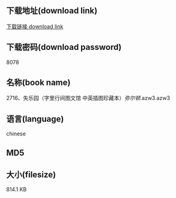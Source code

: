## 下载地址(download link)
[下载链接 download link](https://tutu365.netlify.app/?s=2716%E3%80%81%E5%A4%B1%E4%B9%90%E5%9B%AD%EF%BC%88%E5%AD%97%E9%87%8C%E8%A1%8C%E9%97%B4%E5%9B%BE%E6%96%87%E9%A6%86+%E4%B8%AD%E8%8B%B1%E6%8F%92%E5%9B%BE%E7%8F%8D%E8%97%8F%E6%9C%AC%EF%BC%89_%E5%BC%A5%E5%B0%94%E9%A1%BF_.azw3)

## 下载密码(download password)
8078

## 名称(book name)
2716、失乐园（字里行间图文馆 中英插图珍藏本）_弥尔顿_.azw3.azw3

## 语言(language)
chinese

## MD5


## 大小(filesize)
814.1 KB
